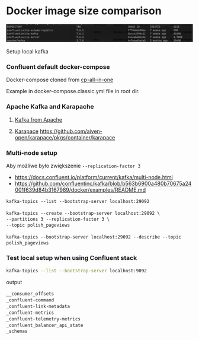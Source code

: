# Docker image size comparison 
![image](docker_image_size.png)

 Setup local kafka
### Confluent default docker-compose

Docker-compose cloned from [cp-all-in-one](https://github.com/confluentinc/cp-all-in-one/tree/7.5.0-post/cp-all-in-one-kraft)

Example in docker-compose.classic.yml file in root dir.

### Apache Kafka and Karapache
1. [Kafka from Apache](https://github.com/apache/kafka/blob/trunk/docker/examples/README.md)

2. [Karapace](https://github.com/Aiven-Open/karapace/blob/main/container/compose.yml)
https://github.com/aiven-open/karapace/pkgs/container/karapace

### Multi-node setup
Aby możliwe było zwiększenie `--replication-factor 3`
- https://docs.confluent.io/platform/current/kafka/multi-node.html
- https://github.com/confluentinc/kafka/blob/b563b6900a480b70675a24001f639d84b3167989/docker/examples/README.md

```shell
kafka-topics --list --bootstrap-server localhost:29092

kafka-topics --create --bootstrap-server localhost:29092 \
--partitions 3 --replication-factor 3 \
--topic polish_pageviews

kafka-topics --bootstrap-server localhost:29092 --describe --topic polish_pageviews
```
### Test local setup when using Confluent stack
```sh
kafka-topics --list --bootstrap-server localhost:9092
```
output
```sh
__consumer_offsets
_confluent-command
_confluent-link-metadata
_confluent-metrics
_confluent-telemetry-metrics
_confluent_balancer_api_state
_schemas
```
